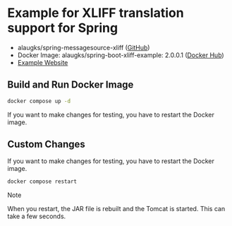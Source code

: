 # Example for XLIFF translation support for Spring

* alaugks/spring-messagesource-xliff ([GitHub](https://github.com/alaugks/spring-messagesource-xliff))
* Docker Image: alaugks/spring-boot-xliff-example:
  2.0.0.1 ([Docker Hub](https://hub.docker.com/repository/docker/alaugks/spring-boot-xliff-example/general))
* [Example Website](https://spring-boot-xliff-example.alaugks.dev)

## Build and Run Docker Image

```bash
docker compose up -d
```

If you want to make changes for testing, you have to restart the Docker image.

## Custom Changes

If you want to make changes for testing, you have to restart the Docker image.

```bash
docker compose restart
```

> [!NOTE]  
> When you restart, the JAR file is rebuilt and the Tomcat is started. This can take a few seconds.
